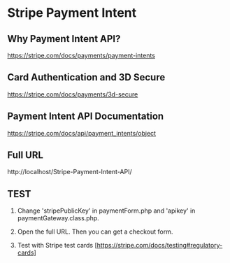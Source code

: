 # Stripe Payment Intent

## Why Payment Intent API?

https://stripe.com/docs/payments/payment-intents

## Card Authentication and 3D Secure

https://stripe.com/docs/payments/3d-secure

## Payment Intent API Documentation

https://stripe.com/docs/api/payment_intents/object

## Full URL

http://localhost/Stripe-Payment-Intent-API/

## TEST

1. Change 'stripePublicKey' in paymentForm.php and 'apikey' in paymentGateway.class.php.

2. Open the full URL. Then you can get a checkout form.

3. Test with Stripe test cards [https://stripe.com/docs/testing#regulatory-cards]